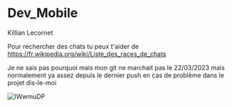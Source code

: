 # Dev_Mobile

Killian Lecornet 

Pour rechercher des chats tu peux t'aider de https://fr.wikipedia.org/wiki/Liste_des_races_de_chats 

Je ne sais pas pourquoi mais mon git ne marchait pas le 22/03/2023 mais normalement ya assez depuis le dernier push en cas de problème dans le projet dis-le-moi



![lWwmuDP](https://user-images.githubusercontent.com/56248842/227214788-461e72b7-6679-40a0-8d79-a7b301c20bbf.gif)
